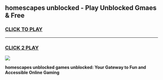 
## homescapes unblocked - Play Unblocked Gmaes & Free
<h3>
<a href="https://news.freeplayer.one?title=homescapes_unblocked&ref=23F">CLICK TO PLAY</a></h3>
<hr>

<h3>
<a href="https://news.freeplayer.one?title=homescapes_unblocked&ref=23F">CLICK 2 PLAY</a>
  
</h3>

<a href="https://news.freeplayer.one?title=homescapes_unblocked&ref=23F/"><img src="https://clearcache.store/games.png"></a>


**homescapes unblocked games unblocked: Your Gateway to Fun and Accessible Online Gaming**
